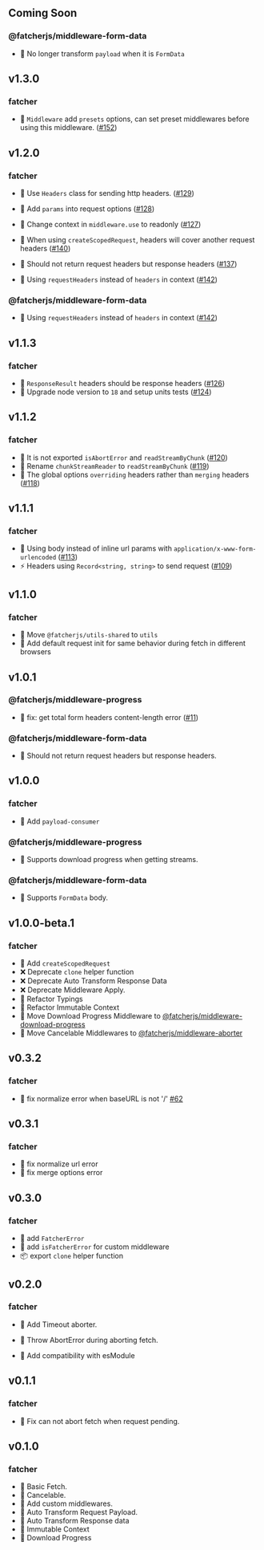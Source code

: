 ## Coming Soon

### @fatcherjs/middleware-form-data

-   🐛 No longer transform `payload` when it is `FormData`

## v1.3.0

### fatcher

-   🚀 `Middleware` add `presets` options, can set preset middlewares before using this middleware. ([#152](https://github.com/fatcherjs/fatcher/pull/152))

## v1.2.0

### fatcher

-   🚀 Use `Headers` class for sending http headers. ([#129](https://github.com/fatcherjs/fatcher/pull/129))
-   🚀 Add `params` into request options ([#128](https://github.com/fatcherjs/fatcher/pull/128))
-   🚀 Change context in `middleware.use` to readonly ([#127](https://github.com/fatcherjs/fatcher/pull/127))

-   🐛 When using `createScopedRequest`, headers will cover another request headers ([#140](https://github.com/fatcherjs/fatcher/pull/140))
-   🐛 Should not return request headers but response headers ([#137](https://github.com/fatcherjs/fatcher/pull/137))

-   🔧 Using `requestHeaders` instead of `headers` in context ([#142](https://github.com/fatcherjs/fatcher/pull/142))

### @fatcherjs/middleware-form-data

-   🔧 Using `requestHeaders` instead of `headers` in context ([#142](https://github.com/fatcherjs/fatcher/pull/142))

## v1.1.3

### fatcher

-   🐛 `ResponseResult` headers should be response headers ([#126](https://github.com/fatcherjs/fatcher/pull/126))
-   🧪 Upgrade node version to `18` and setup units tests ([#124](https://github.com/fatcherjs/fatcher/pull/124))

## v1.1.2

### fatcher

-   🐛 It is not exported `isAbortError` and `readStreamByChunk` ([#120](https://github.com/fatcherjs/fatcher/pull/120))
-   🔧 Rename `chunkStreamReader` to `readStreamByChunk` ([#119](https://github.com/fatcherjs/fatcher/pull/119))
-   🐛 The global options `overriding` headers rather than `merging` headers ([#118](https://github.com/fatcherjs/fatcher/pull/118))

## v1.1.1

### fatcher

-   🐛 Using body instead of inline url params with `application/x-www-form-urlencoded` ([#113](https://github.com/fatcherjs/fatcher/pull/113))
-   ⚡️ Headers using `Record<string, string>` to send request ([#109](https://github.com/fatcherjs/fatcher/pull/109))

## v1.1.0

### fatcher

-   🔧 Move `@fatcherjs/utils-shared` to `utils`
-   🚀 Add default request init for same behavior during fetch in different browsers

## v1.0.1

### @fatcherjs/middleware-progress

-   🐛 fix: get total form headers content-length error ([#11](https://github.com/fatcherjs/middlewares/pull/11))

### @fatcherjs/middleware-form-data

-   🐛 Should not return request headers but response headers.

## v1.0.0

### fatcher

-   🚀 Add `payload-consumer`

### @fatcherjs/middleware-progress

-   🚀 Supports download progress when getting streams.

### @fatcherjs/middleware-form-data

-   🚀 Supports `FormData` body.

## v1.0.0-beta.1

### fatcher

-   🚀 Add `createScopedRequest`
-   ❌ Deprecate `clone` helper function
-   ❌ Deprecate Auto Transform Response Data
-   ❌ Deprecate Middleware Apply.
-   🔧 Refactor Typings
-   🔧 Refactor Immutable Context
-   🔧 Move Download Progress Middleware to [@fatcherjs/middleware-download-progress](https://github.com/fatcherjs/middlewares/tree/master/packages/download-progress)
-   🔧 Move Cancelable Middlewares to [@fatcherjs/middleware-aborter](https://github.com/fatcherjs/middlewares/tree/master/packages/aborter)

## v0.3.2

### fatcher

-   🐛 fix normalize error when baseURL is not '/' [#62](https://github.com/fatcherjs/fatcher/pull/62)

## v0.3.1

### fatcher

-   🐛 fix normalize url error
-   🐛 fix merge options error

## v0.3.0

### fatcher

-   🚀 add `FatcherError`
-   🚀 add `isFatcherError` for custom middleware
-   📦 export `clone` helper function

## v0.2.0

### fatcher

-   🚀 Add Timeout aborter.
-   🚀 Throw AbortError during aborting fetch.

-   🔧 Add compatibility with esModule

## v0.1.1

### fatcher

-   🐞 Fix can not abort fetch when request pending.

## v0.1.0

### fatcher

-   🚀 Basic Fetch.
-   🚀 Cancelable.
-   🚀 Add custom middlewares.
-   🚀 Auto Transform Request Payload.
-   🚀 Auto Transform Response data
-   🚀 Immutable Context
-   🚀 Download Progress
